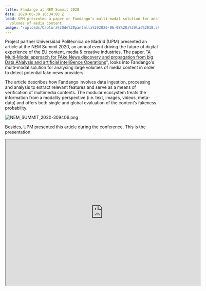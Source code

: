 ```yaml
---
title: Fandango at NEM Summit 2020
date: 2020-06-30 16:34:00 Z
lead: UPM presented a paper on Fandango's multi-modal solution for analysing large
  volumes of media content.
image: "/uploads/Captura%20de%20pantalla%202020-06-08%20a%20las%2018.39.32.png"
---
```


Project partner Universidad Politécnica de Madrid (UPM) presented an article at the NEM Summit 2020, an annual event driving the future of digital experience of the EU content, media & creative industries. The paper, "[A Multi-Modal approach for FAke News discovery and propagation from big Data ANalysis and artificial inteliGence Operations](https://nem-initiative.org/wp-content/uploads/2020/07/1-5-a_multimodal_approach_for_fake_news_discovery_and_propagation.pdf)", looks into Fandango's multi-modal solution for analysing large volumes of media content in order to detect potential fake news providers.

The article describes how Fandango involves data ingestion, processing and analysis to extract relevant features and serve as a means of verification of multimedia contents. The modular ecosystem treats the information from a modality perspective (i.e. text, images, videos, meta-data) and offers both single and global evaluation of the content’s fakeness probability.

![NEM_SUMMIT_2020-309409.png](/uploads/NEM_SUMMIT_2020-309409.png)

Besides, UPM presented this article during the conference. This is the presentation:

<iframe src="https://drive.google.com/file/d/1hK1dcdGMK2HFeCYBNf7mZ0s_vIbp_bRR/preview" width="640" height="480"></iframe> 